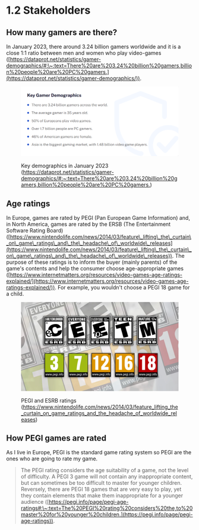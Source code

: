 # 1.2 Stakeholders

## How many gamers are there?

In January 2023, there around 3.24 billion gamers worldwide and it is a close 1:1 ratio between men and women who play video-games ([https://dataprot.net/statistics/gamer-demographics/#:\~:text=There%20are%203.24%20billion%20gamers,billion%20people%20are%20PC%20gamers.](https://dataprot.net/statistics/gamer-demographics/)). &#x20;

<figure><img src="../.gitbook/assets/image (1).png" alt=""><figcaption><p>Key demographics in January 2023 (<a href="https://dataprot.net/statistics/gamer-demographics/">https://dataprot.net/statistics/gamer-demographics/#:~:text=There%20are%203.24%20billion%20gamers,billion%20people%20are%20PC%20gamers.</a>)</p></figcaption></figure>

## Age ratings

In Europe, games are rated by PEGI (Pan European Game Information) and, in North America, games are rated by the ERSB (The Entertainment Software Rating Board) ([https://www.nintendolife.com/news/2014/03/feature\_lifting\_the\_curtain\_on\_game\_ratings\_and\_the\_headache\_of\_worldwide\_releases](https://www.nintendolife.com/news/2014/03/feature\_lifting\_the\_curtain\_on\_game\_ratings\_and\_the\_headache\_of\_worldwide\_releases)). The purpose of these ratings is to inform the buyer (mainly parents) of the game's contents and help the consumer choose age-appropriate games ([https://www.internetmatters.org/resources/video-games-age-ratings-explained/](https://www.internetmatters.org/resources/video-games-age-ratings-explained/)). For example, you wouldn't choose a PEGI 18 game for a child.

<figure><img src="../.gitbook/assets/image (4).png" alt=""><figcaption><p>PEGI and ESRB ratings (<a href="https://www.nintendolife.com/news/2014/03/feature_lifting_the_curtain_on_game_ratings_and_the_headache_of_worldwide_releases">https://www.nintendolife.com/news/2014/03/feature_lifting_the_curtain_on_game_ratings_and_the_headache_of_worldwide_releases</a>)</p></figcaption></figure>

## How PEGI games are rated

As I live in Europe, PEGI is the standard game rating system so PEGI are the ones who are going to rate my game.

> The PEGI rating considers the age suitability of a game, not the level of difficulty. A PEGI 3 game will not contain any inappropriate content, but can sometimes be too difficult to master for younger children. Reversely, there are PEGI 18 games that are very easy to play, yet they contain elements that make them inappropriate for a younger audience ([https://pegi.info/page/pegi-age-ratings#:\~:text=The%20PEGI%20rating%20considers%20the,to%20master%20for%20younger%20children.](https://pegi.info/page/pegi-age-ratings)).
